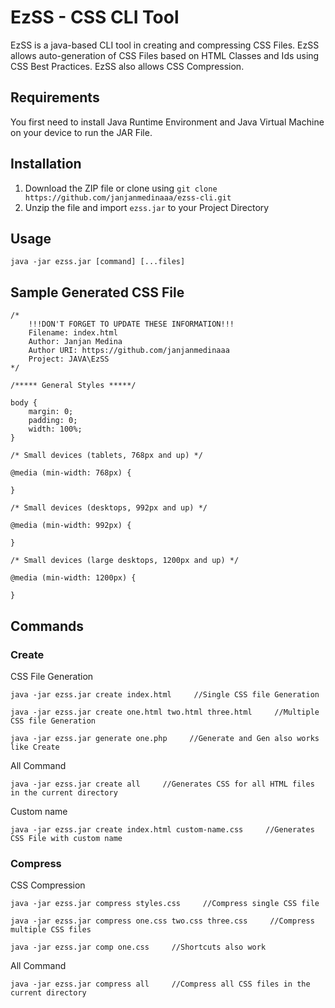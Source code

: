 # EzSS - CSS CLI Tool

EzSS is a java-based CLI tool in creating and compressing CSS Files. EzSS allows auto-generation of CSS Files based on HTML Classes and Ids using CSS Best Practices. EzSS also allows CSS Compression. 

## Requirements

You first need to install Java Runtime Environment and Java Virtual Machine on your device to run the JAR File.

## Installation
1. Download the ZIP file or clone using `git clone https://github.com/janjanmedinaaa/ezss-cli.git`
2. Unzip the file and import `ezss.jar` to your Project Directory

## Usage

``` 
java -jar ezss.jar [command] [...files] 
```

## Sample Generated CSS File 

```
/*
	!!!DON'T FORGET TO UPDATE THESE INFORMATION!!!
	Filename: index.html
	Author: Janjan Medina
	Author URI: https://github.com/janjanmedinaaa
	Project: JAVA\EzSS
*/

/***** General Styles *****/

body {
	margin: 0;
	padding: 0;
	width: 100%;
}

/* Small devices (tablets, 768px and up) */

@media (min-width: 768px) {

}

/* Small devices (desktops, 992px and up) */

@media (min-width: 992px) {

}

/* Small devices (large desktops, 1200px and up) */

@media (min-width: 1200px) {

}
```
## Commands

### Create

CSS File Generation
``` 
java -jar ezss.jar create index.html     //Single CSS file Generation 

java -jar ezss.jar create one.html two.html three.html     //Multiple CSS file Generation 

java -jar ezss.jar generate one.php     //Generate and Gen also works like Create
```

All Command
``` 
java -jar ezss.jar create all     //Generates CSS for all HTML files in the current directory
```

Custom name
``` 
java -jar ezss.jar create index.html custom-name.css     //Generates CSS File with custom name
```

### Compress

CSS Compression
``` 
java -jar ezss.jar compress styles.css     //Compress single CSS file

java -jar ezss.jar compress one.css two.css three.css     //Compress multiple CSS files

java -jar ezss.jar comp one.css     //Shortcuts also work
```

All Command
``` 
java -jar ezss.jar compress all     //Compress all CSS files in the current directory
```